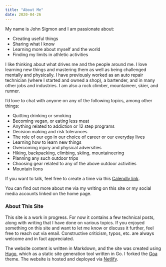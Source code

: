 ```yaml
---
title: "About Me"
date: 2020-04-26
---
```


My name is John Sigmon and I am passionate about:

- Creating useful things
- Sharing what I know
- Learning more about myself and the world
- Finding my limits in athletic activities

I like thinking about what drives me and the people around me. I love learning new things and mastering them as well as being challenged mentally and physically. I have previously worked as an auto repair technician (where I started and owned a shop), a bartender, and in many other jobs and industries. I am also a rock climber, mountaineer, skier, and runner.

I’d love to chat with anyone on any of the following topics, among other things:
- Quitting drinking or smoking
- Becoming vegan, or eating less meat
- Anything related to addiction or 12 step programs
- Decision making and risk tolerances
- The role of our ego in our choice of career or our everyday lives
- Learning how to learn new things
- Overcoming injury and physical adversities
- Hiking, backpacking, climbing, skiing, mountaineering
- Planning any such outdoor trips
- Choosing gear related to any of the above outdoor activities
- Mountain lions

If you want to talk, feel free to create a time via this [Calendly link](https://calendly.com/johnsigmon1/chat).

You can find out more about me via my writing on this site or my social media accounts linked on the home page. 

### About This Site

This site is a work in progress. For now it contains a few technical posts, along with writing that I have done on various topics. If you enjoyed something on this site and want to let me know or discuss it further, feel free to reach out via email. Constructive criticism, typos, etc. are always welcome and in fact appreciated.

The website content is written in Markdown, and the site was created using [Hugo](https://gohugo.io/), which as a static site generation tool written in Go. I forked the [Goa](https://github.com/shenoybr/hugo-goa) theme. The website is hosted and deployed via [Netlify](https://www.netlify.com/).

